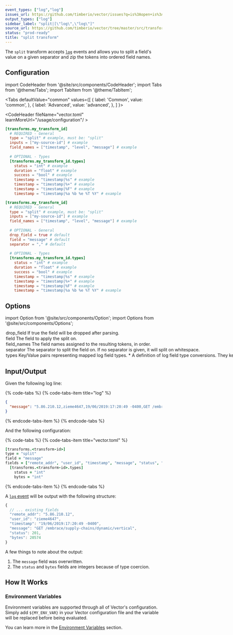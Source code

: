 ```yaml
---
event_types: ["log","log"]
issues_url: https://github.com/timberio/vector/issues?q=is%3Aopen+is%3Aissue+label%3A%22transform%3A+split%22
output_types: ["log"]
sidebar_label: "split|[\"log\",\"log\"]"
source_url: https://github.com/timberio/vector/tree/master/src/transforms/split.rs
status: "prod-ready"
title: "split transform" 
---
```


The `split` transform accepts [`log`][docs.data-model.log] events and allows you to split a field's value on a given separator and zip the tokens into ordered field names.

## Configuration

import CodeHeader from '@site/src/components/CodeHeader';
import Tabs from '@theme/Tabs';
import TabItem from '@theme/TabItem';

<Tabs
  defaultValue="common"
  values={[
    { label: 'Common', value: 'common', },
    { label: 'Advanced', value: 'advanced', },
  ]
}>
<TabItem value="common">

<CodeHeader fileName="vector.toml" learnMoreUrl="/usage/configuration"/ >

```toml
[transforms.my_transform_id]
  # REQUIRED - General
  type = "split" # example, must be: "split"
  inputs = ["my-source-id"] # example
  field_names = ["timestamp", "level", "message"] # example
  
  # OPTIONAL - Types
  [transforms.my_transform_id.types]
    status = "int" # example
    duration = "float" # example
    success = "bool" # example
    timestamp = "timestamp|%s" # example
    timestamp = "timestamp|%+" # example
    timestamp = "timestamp|%F" # example
    timestamp = "timestamp|%a %b %e %T %Y" # example
```

</TabItem>
<TabItem value="advanced">

<CodeHeader fileName="vector.toml" learnMoreUrl="/usage/configuration" />

```toml
[transforms.my_transform_id]
  # REQUIRED - General
  type = "split" # example, must be: "split"
  inputs = ["my-source-id"] # example
  field_names = ["timestamp", "level", "message"] # example
  
  # OPTIONAL - General
  drop_field = true # default
  field = "message" # default
  separator = "," # default
  
  # OPTIONAL - Types
  [transforms.my_transform_id.types]
    status = "int" # example
    duration = "float" # example
    success = "bool" # example
    timestamp = "timestamp|%s" # example
    timestamp = "timestamp|%+" # example
    timestamp = "timestamp|%F" # example
    timestamp = "timestamp|%a %b %e %T %Y" # example
```

</TabItem>

</Tabs>

## Options

import Option from '@site/src/components/Option';
import Options from '@site/src/components/Options';

<Options filters={true}>


<Option
  common={false}
  defaultValue={true}
  enumValues={null}
  examples={[true,false]}
  name={"drop_field"}
  nullable={false}
  path={null}
  relevantWhen={null}
  required={false}
  type={"bool"}
  unit={null}>

### drop_field

If `true` the `field` will be dropped after parsing.


</Option>


<Option
  common={false}
  defaultValue={"message"}
  enumValues={null}
  examples={["message"]}
  name={"field"}
  nullable={false}
  path={null}
  relevantWhen={null}
  required={false}
  type={"string"}
  unit={null}>

### field

The field to apply the split on.


</Option>


<Option
  common={true}
  defaultValue={null}
  enumValues={null}
  examples={[["timestamp","level","message"]]}
  name={"field_names"}
  nullable={false}
  path={null}
  relevantWhen={null}
  required={true}
  type={"[string]"}
  unit={null}>

### field_names

The field names assigned to the resulting tokens, in order.


</Option>


<Option
  common={false}
  defaultValue={"whitespace"}
  enumValues={null}
  examples={[","]}
  name={"separator"}
  nullable={false}
  path={null}
  relevantWhen={null}
  required={false}
  type={"[string]"}
  unit={null}>

### separator

The separator to split the field on. If no separator is given, it will split on whitespace.


</Option>


<Option
  common={true}
  defaultValue={null}
  enumValues={null}
  examples={[]}
  name={"types"}
  nullable={true}
  path={null}
  relevantWhen={null}
  required={false}
  type={"table"}
  unit={null}>

### types

Key/Value pairs representing mapped log field types.

<Options filters={false}>


<Option
  common={true}
  defaultValue={null}
  enumValues={{"bool":"Coerces `\"true\"`/`/\"false\"`, `\"1\"`/`\"0\"`, and `\"t\"`/`\"f\"` values into boolean.","float":"Coerce to a 64 bit float.","int":"Coerce to a 64 bit integer.","string":"Coerce to a string.","timestamp":"Coerces to a Vector timestamp. [`strftime` specificiers][urls.strftime_specifiers] must be used to parse the string."}}
  examples={[{"name":"status","value":"int"},{"name":"duration","value":"float"},{"name":"success","value":"bool"},{"name":"timestamp","value":"timestamp|%s","comment":"unix"},{"name":"timestamp","value":"timestamp|%+","comment":"iso8601 (date and time)"},{"name":"timestamp","value":"timestamp|%F","comment":"iso8601 (date)"},{"name":"timestamp","value":"timestamp|%a %b %e %T %Y","comment":"custom strftime format"}]}
  name={"*"}
  nullable={false}
  path={"types"}
  relevantWhen={null}
  required={true}
  type={"string"}
  unit={null}>

#### *

A definition of log field type conversions. They key is the log field name and the value is the type. [`strftime` specifiers][urls.strftime_specifiers] are supported for the `timestamp` type.


</Option>


</Options>

</Option>


</Options>

## Input/Output

Given the following log line:

{% code-tabs %}
{% code-tabs-item title="log" %}
```json
{
  "message": "5.86.210.12,zieme4647,19/06/2019:17:20:49 -0400,GET /embrace/supply-chains/dynamic/vertical,201,20574"
}
```
{% endcode-tabs-item %}
{% endcode-tabs %}

And the following configuration:

{% code-tabs %}
{% code-tabs-item title="vector.toml" %}
```coffeescript
[transforms.<transform-id>]
type = "split"
field = "message"
fields = ["remote_addr", "user_id", "timestamp", "message", "status", "bytes"]
  [transforms.<transform-id>.types]
    status = "int"
    bytes = "int"
```
{% endcode-tabs-item %}
{% endcode-tabs %}

A [`log` event][docs.data-model.log] will be output with the following structure:

```javascript
{
  // ... existing fields
  "remote_addr": "5.86.210.12",
  "user_id": "zieme4647",
  "timestamp": "19/06/2019:17:20:49 -0400",
  "message": "GET /embrace/supply-chains/dynamic/vertical",
  "status": 201,
  "bytes": 20574
}
```

A few things to note about the output:

1. The `message` field was overwritten.
2. The `status` and `bytes` fields are integers because of type coercion.

## How It Works

### Environment Variables

Environment variables are supported through all of Vector's configuration.
Simply add `${MY_ENV_VAR}` in your Vector configuration file and the variable
will be replaced before being evaluated.

You can learn more in the [Environment Variables][docs.configuration#environment-variables]
section.


[docs.configuration#environment-variables]: ../../../usage/configuration#environment-variables
[docs.data-model.log]: ../../../about/data-model/log.md
[urls.strftime_specifiers]: https://docs.rs/chrono/0.3.1/chrono/format/strftime/index.html
